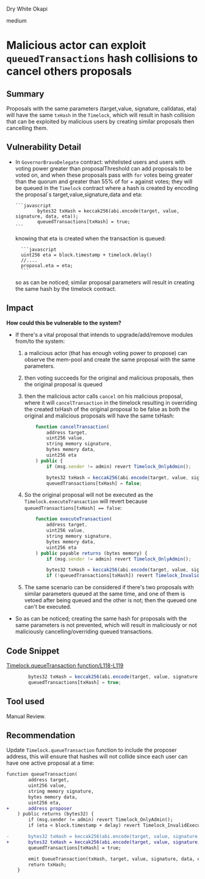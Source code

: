 Dry White Okapi

medium

# Malicious actor can exploit `queuedTransactions` hash collisions to cancel others proposals

## Summary

Proposals with the same parameters (target,value, signature, calldatas, eta) will have the same `txHash` in the `Timelock`, which will result in hash collision that can be exploited by malicious users by creating similar proposals then cancelling them.

## Vulnerability Detail

- In `GovernorBravoDelegate` contract: whitelisted users and users with voting power greater than proposalThreshold can add proposals to be voted on, and when these proposals pass with `for` votes being greater than the quorum and greater than 55% of for + against votes; they will be queued in the `Timelock` contract where a hash is created by encoding the proposal`s target,value,signature,data and eta:

      ```javascript
              bytes32 txHash = keccak256(abi.encode(target, value, signature, data, eta));
              queuedTransactions[txHash] = true;
      ```

  knowing that eta is created when the transaction is queued:

        ```javascript
        uint256 eta = block.timestamp + timelock.delay()
        //....
        proposal.eta = eta;
        ```

  so as can be noticed; similar proposal parameters will result in creating the same hash by the timelock contract.

## Impact

**How could this be vulnerable to the system?**

- If there's a vital proposal that intends to upgrade/add/remove modules from/to the system:

  1. a malicious actor (that has enough voting power to propose) can observe the mem-pool and create the same proposal with the same parameters.
  2. then voting succeeds for the original and malicious proposals, then the original proposal is queued
  3. then the malicious actor calls `cancel` on his malicious proposal, where it will `cancelTransaction` in the timelock resulting in overriding the created txHash of the original proposal to be false as both the original and malicious proposals will have the same txHash:

     ```javascript
         function cancelTransaction(
             address target,
             uint256 value,
             string memory signature,
             bytes memory data,
             uint256 eta
         ) public {
             if (msg.sender != admin) revert Timelock_OnlyAdmin();

             bytes32 txHash = keccak256(abi.encode(target, value, signature, data, eta));
             queuedTransactions[txHash] = false;
     ```

  4. So the original proposal will not be executed as the `Timelock.executeTransaction` will revert because `queuedTransactions[txHash] == false`:

     ```javascript
         function executeTransaction(
             address target,
             uint256 value,
             string memory signature,
             bytes memory data,
             uint256 eta
         ) public payable returns (bytes memory) {
             if (msg.sender != admin) revert Timelock_OnlyAdmin();

             bytes32 txHash = keccak256(abi.encode(target, value, signature, data, eta));
             if (!queuedTransactions[txHash]) revert Timelock_InvalidTx_NotQueued();
     ```

  5. The same scenario can be considered if there's two proposals with similar parameters queued at the same time, and one of them is vetoed after being queued and the other is not; then the queued one can't be executed.

- So as can be noticed; creating the same hash for proposals with the same parameters is not prevented, which will result in maliciously or not maliciously cancelling/overriding queued transactions.

## Code Snippet

[Timelock.queueTransaction function/L118-L119](https://github.com/sherlock-audit/2024-01-olympus-on-chain-governance/blob/6171681cfeec8a24b0449f988b75908b5e640a35/bophades/src/external/governance/Timelock.sol#L118-L119)

```javascript
        bytes32 txHash = keccak256(abi.encode(target, value, signature, data, eta));
        queuedTransactions[txHash] = true;
```

## Tool used

Manual Review.

## Recommendation

Update `Timelock.queueTransaction` function to include the proposer address, this will ensure that hashes will not collide since each user can have one active proposal at a time:

```diff
function queueTransaction(
        address target,
        uint256 value,
        string memory signature,
        bytes memory data,
        uint256 eta,
+       address proposer
    ) public returns (bytes32) {
        if (msg.sender != admin) revert Timelock_OnlyAdmin();
        if (eta < block.timestamp + delay) revert Timelock_InvalidExecutionTime();

-       bytes32 txHash = keccak256(abi.encode(target, value, signature, data, eta));
+       bytes32 txHash = keccak256(abi.encode(target, value, signature, data, eta, proposer));
        queuedTransactions[txHash] = true;

        emit QueueTransaction(txHash, target, value, signature, data, eta);
        return txHash;
    }
```
